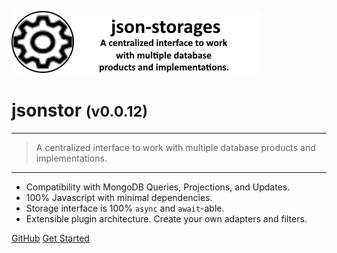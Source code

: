 <!-- _coverpage.md -->

![logo](media/jsonstor-banner-large.png)

# jsonstor <small>(v0.0.12)</small>

<hr>

> A centralized interface to work with multiple database products and implementations.

<hr>

- Compatibility with MongoDB Queries, Projections, and Updates.
- 100% Javascript with minimal dependencies.
- Storage interface is 100% `async` and `await`-able.
- Extensible plugin architecture. Create your own adapters and filters.
<!-- - Single minified file (<25k) deployment for web. -->

[GitHub](https://github.com/liquicode/jsonstor)
[Get Started](external/readme.md)


<!-- background image -->
<!-- ![]() -->

<!-- background color -->
<!-- ![color](#cceeff) -->
<!-- ![color](#2980B9) -->
